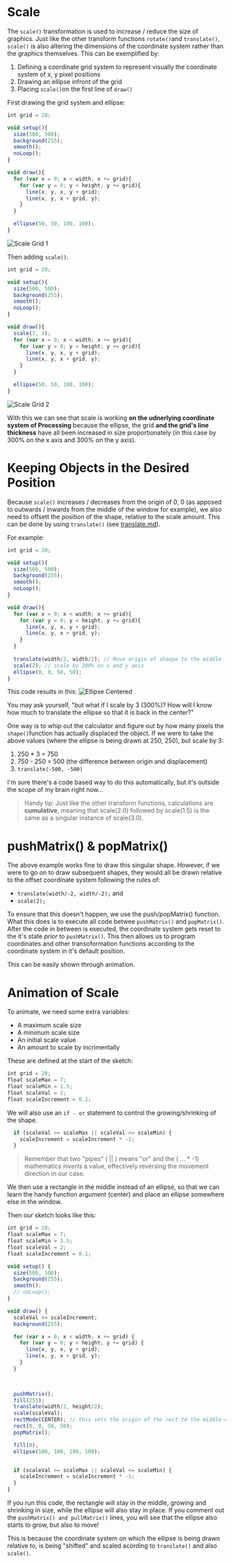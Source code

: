 # Scale

The `scale()` transformation is used to increase / reduce the size of graphics. Just like the other transform functions `rotate()`and `translate()`, `scale()` is also altering the dimensions of the coordinate system rather than the graphics themselves. 
This can be exemplified by:
1. Defining a coordinate grid system to represent visually the coordinate system of x, y pixel positions
2. Drawing an ellipse infront of the grid
3. Placing `scale()`on the first line of `draw()`

First drawing the grid system and ellipse:

```js
int grid = 20;

void setup(){
  size(500, 500);
  background(255);
  smooth();
  noLoop();
}

void draw(){
  for (var x = 0; x < width; x += grid){
    for (var y = 0; y < height; y += grid){
      line(x, y, x, y + grid);
      line(x, y, x + grid, y);
    }
  }

  ellipse(50, 50, 100, 100);
}
```

![Scale Grid 1](imgs/scale_grid1.png)

Then adding `scale()`. 

```js
int grid = 20;

void setup(){
  size(500, 500);
  background(255);
  smooth();
  noLoop();
}

void draw(){
  scale(3, 3);
  for (var x = 0; x < width; x += grid){
    for (var y = 0; y < height; y += grid){
      line(x, y, x, y + grid);
      line(x, y, x + grid, y);
    }
  }

  ellipse(50, 50, 100, 100);
}
```

![Scale Grid 2](imgs/scale_grid2.png)

With this we can see that scale is working **on the udnerlying coordinate system of Processing** because the ellipse, the grid **and the grid's line thickness** have all been increased in size proportionately (in this case by 300% on the x axis and 300% on the y axis).

# Keeping Objects in the Desired Position

Because `scale()` increases / decreases from the origin of 0, 0 (as apposed to outwards / inwards from the middle of the window for example), we also need to offsett the position of the shape, relative to the scale amount. This can be done by using `translate()` (see [translate.md](translate.md)).

For example:
```js
int grid = 20;

void setup(){
  size(500, 500);
  background(255);
  smooth();
  noLoop();
}

void draw(){
  for (var x = 0; x < width; x += grid){
    for (var y = 0; y < height; y += grid){
      line(x, y, x, y + grid);
      line(x, y, x + grid, y);
    }
  }
  
  translate(width/2, width/2); // Move origin of shaope to the middle
  scale(2); // scale by 200% on x and y axis
  ellipse(0, 0, 50, 50);
}
```
This code results in this:
![Ellipse Centered](imgs/ellipse_centered.png)

You may ask yourself, "but what if I scale by 3 (300%)? How will I know how much to translate the ellipse so that it is back in the center?"

One way is to whip out the calculator and figure out by how many pixels the `shape()`function has actually displaced the object.
If we were to take the above values (where the ellipse is being drawn at 250, 250), but scale by 3:
1. 250 * 3 = 750
2. 750 - 250 = 500 (the difference between origin and displacement)
3. `translate(-500, -500)`
   
I'm sure there's a code based way to do this automatically, but it's outside the scope of my brain right now...

> Handy tip: Just like the other transform functions, calculations are **cumulative**, meaning that scale(2.0) followed by scale(1.5) is the same as a singular instance of scale(3.0). 


# pushMatrix() & popMatrix()
The above example works fine to draw this singular shape. 
However, if we were to go on to draw subsequent shapes, they would all be drawn relative to the offset coordinate system following the rules of:
- `translate(width/-2, width/-2);` and
- `scale(2);`

To ensure that this doesn't happen, we use the push/popMatrix() function. 
What this does is to execute all code betwee `pushMatrix()` and `popMatrix()`. After the code in between is executed, the coordinate system gets reset to the it's state *prior* to `pushMatrix()`. 
This then allows us to program coordinates and other transoformation functions according to the coordinate system in it's default position.

This can be easily shown through animation. 

# Animation of Scale

To animate, we need some extra variables:
- A maximum scale size
- A minimum scale size
- An initial scale value
- An amount to scale by incrimentally

These are defined at the start of the sketch:
```js
int grid = 20;
float scaleMax = 7;
float scaleMin = 1.5;
float scaleVal = 2;
float scaleIncrement = 0.1;
```

We will also use an ` if - or ` statement to control the growing/shrinking of the shape. 
```js
  if (scaleVal >= scaleMax || scaleVal <= scaleMin) {
    scaleIncrement = scaleIncrement * -1;
  }
  ```
> Remember that two "pipes" ( || ) means "or" and the ( ... * -1) mathematics *inverts* a value, effectively reversing the movement direction in our case. 

We then use a rectangle in the middle instead of an ellipse, so that we can learn the handy function argument (center) and place an ellipse somewhere else in the window. 

Then our sketch looks like this:

```js
int grid = 20;
float scaleMax = 7;
float scaleMin = 1.5;
float scaleVal = 2;
float scaleIncrement = 0.1;

void setup() {
  size(500, 500);
  background(255);
  smooth();
  // noLoop();
}

void draw() {
  scaleVal += scaleIncrement;
  background(255);

  for (var x = 0; x < width; x += grid) {
    for (var y = 0; y < height; y += grid) {
      line(x, y, x, y + grid);
      line(x, y, x + grid, y);
    }
  }
  


  pushMatrix();
  fill(255);
  translate(width/2, height/2);
  scale(scaleVal);
  rectMode(CENTER); // this sets the origin of the rect to the middle of the shape, meaning the last two arguments become width and height. This allows the rect to grow and shrink from the middle, which is how we typically expect something to "grow" in size.
  rect(0, 0, 50, 50);
  popMatrix();

  fill(0);
  ellipse(100, 100, 100, 100);


  if (scaleVal >= scaleMax || scaleVal <= scaleMin) {
    scaleIncrement = scaleIncrement * -1;
  }
}
```
If you run this code, the rectangle will stay in the middle, growing and shrinking in size, while the ellipse will also stay in place. 
If you comment out the `pushMatrix() and pullMatrix()` lines, you will see that the ellipse also starts to grow, but also to move!

This is because the coordinate system on which the ellipse is being drawn relative to, is being "shifted" and scaled acording to `translate()` and also `scale()`. 